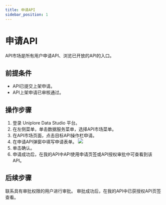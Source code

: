 ```yaml
---
title: 申请API
sidebar_position: 1
---
```


# 申请API
API市场是所有用户申请API、浏览已开放的API的入口。

## 前提条件
- API已提交上架申请。
- API上架申请已审核通过。

## 操作步骤
1. 登录 Uniplore Data Studio 平台。
2. 在左侧菜单，单击数据服务菜单，选择API市场菜单。
3. 在API市场页面，点击目标API操作栏申请。
4. 在申请API弹窗中填写申请表单。
[![](https://uniplore-docs.oss-cn-chengdu.aliyuncs.com/datastudio/data-service/api-market-apply-api.png)](https://uniplore-docs.oss-cn-chengdu.aliyuncs.com/datastudio/data-service/api-market-apply-api.png)
5. 单击确认。
6. 申请成功后，在我的API中API使用申请页签或API授权审批中可查看到该API。

## 后续步骤
联系具有审批权限的用户进行审批。
审批成功后，在我的API中已获授权API页签查看。